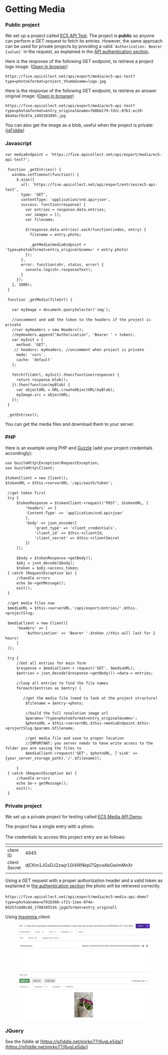 # Getting Media

### Public project

We set up a project called [EC5 API Test](https://five.epicollect.net/project/ec5-api-test). The project is **public** so anyone can perform a GET request to fetch its entries. However, the same approach can be used for private projects by providing a valid \``Authorization: Bearer {value}`\`  in the request, as explained in the [API authentication section](../api-authentication/access-resources/)**.**

Here is the response of the following GET endpoint, to retrieve a project logo image: ([Open in browser](https://five.epicollect.net/api/export/media/ec5-api-test?type=photo\&format=project\_thumb\&name=logo.jpg))

```
https://five.epicollect.net/api/export/media/ec5-api-test?type=photo&format=project_thumb&name=logo.jpg
```

Here is the response of the following GET endpoint, to retrieve an answer original image: ([Open in browser](https://five.epicollect.net/api/export/media/ec5-api-test?type=photo\&format=entry\_original\&name=768bb179-fd2c-87b1-ec20-86a9acfdc87a\_1493303895.jpg))

```
https://five.epicollect.net/api/export/media/ec5-api-test?type=photo&format=entry_original&name=768bb179-fd2c-87b1-ec20-86a9acfdc87a_1493303895.jpg
```

You can also get the image as a blob, useful when the project is private: ([jsFiddle](https://jsfiddle.net/mirko77/y45brprq/))



### Javascript

```
var mediaEndpoint = 'https://five.epicollect.net/api/export/media/ec5-api-test?';

 function _getEntries() {
   window.setTimeout(function() {
     $.ajax({
       url: 'https://five.epicollect.net/api/export/entries/ec5-api-test',
       type: 'GET',
       contentType: 'application/vnd.api+json',
       success: function(response) {
         var entries = response.data.entries;
         var images = [];
         var filename;

         $(response.data.entries).each(function(index, entry) {
           filename = entry.photo;

           _getMedia(mediaEndpoint + 'type=photo&format=entry_original&name=' + entry.photo)
         });
       },
       error: function(xhr, status, error) {
         console.log(xhr.responseText);
       }
     });
   }, 1000);
 }

 function _getMedia(fileUrl) {

   var myImage = document.querySelector('img');

   //uncomment and add the token to the headers if the project is private
   //var myHeaders = new Headers();
   //myHeaders.append("Authorization", 'Bearer ' + token);
   var myInit = {
     method: 'GET',
    // headers: myHeaders, //uncomment when project is private
     mode: 'cors',
     cache: 'default'
   };

   fetch(fileUrl, myInit).then(function(response) {
     return response.blob();
   }).then(function(myBlob) {
     var objectURL = URL.createObjectURL(myBlob);
     myImage.src = objectURL;
   });
 }

 _getEntries();
```

You can get the media files and download them to your server.

### PHP

Here is an example using PHP and [Guzzle](http://docs.guzzlephp.org/en/stable/index.html) (add your project credentials accordingly):

```
use GuzzleHttp\Exception\RequestException;
use GuzzleHttp\Client;

$tokenClient = new Client();
$tokenURL = $this->serverURL.'/api/oauth/token';

 //get token first
 try {
     $tokenResponse = $tokenClient->request('POST', $tokenURL, [
         'headers' => [
         'Content-Type' => 'application/vnd.api+json'
         ],
         'body' => json_encode([
             'grant_type' => 'client_credentials',
             'client_id' => $this->clientId,
             'client_secret' => $this->clientSecret
         ])
     ]);

     $body = $tokenResponse->getBody();
     $obj = json_decode($body);
     $token = $obj->access_token;
 } catch (RequestException $e) {
     //handle errors
     echo $e->getMessage();
     exit();
 }

 //get media files now
 $mediaURL = $this->serverURL.'/api/export/entries/'.$this->projectSlug;

 $mediaClient = new Client([
     'headers' => [
         'Authorization' => 'Bearer '.$token //this will last for 2 hours!
     ]
 ]);

 try {
     //Get all entries for main form
     $response = $mediaClient-> request('GET', $mediaURL);
     $entries = json_decode($response->getBody())->data-> entries;

     //loop all entries to find the file names
     foreach($entries as $entry) {

        //get the media file (need to look at the project structure)
         $filename = $entry->photo;

         //build the full resolution image url
         $params='?type=photo&format=entry_original&name=';
         $photoURL = $this->serverURL.$this->mediaEndpoint.$this->projectSlug.$params.$filename;

         //get media file and save to proper location
         //IMPORTANT: you server needs to have write access to the folder you are saving the files to
         $mediaClient->request('GET', $photoURL, ['sink' => {your_server_storage_path}.'/'.$filename]);

     }
 } catch (RequestException $e) {
     //handle errors
     echo $e-> getMessage();
     exit();
 }
```



### Private project

We set up a private project for testing called [EC5 Media API Demo](https://five.epicollect.net/project/ec5-media-api-demo).

The project has a single entry with a photo.\
\
The credentials to access this project entry are as follows:

<table><thead><tr><th></th><th width="478"></th><th></th></tr></thead><tbody><tr><td>client ID</td><td>4945</td><td></td></tr><tr><td>client Secret</td><td>djCKm1JGxDJ2zwjr10I4WNkpl7QpvsAbGwimMnXr</td><td></td></tr><tr><td></td><td></td><td></td></tr></tbody></table>

Using a GET request with a proper authorization header and a valid token as explained in t[he authentication section](broken-reference) the photo will be retrieved correctly.\
\
`https://five.epicollect.net/api/export/media/ec5-media-api-demo?type=photo&name=e791b360-cf21-11ee-8f4e-0d257c6d0c4d_1708345534.jpg&format=entry_original`\


Using [Insomnia ](https://insomnia.rest/)client:

<figure><img src="../.gitbook/assets/Screenshot 2024-02-19 at 15.33.37.png" alt=""><figcaption></figcaption></figure>

### JQuery&#x20;

See the fiddle at [https://jsfiddle.net/mirko77/6ugLe5da/](https://jsfiddle.net/mirko77/6ugLe5da/)
